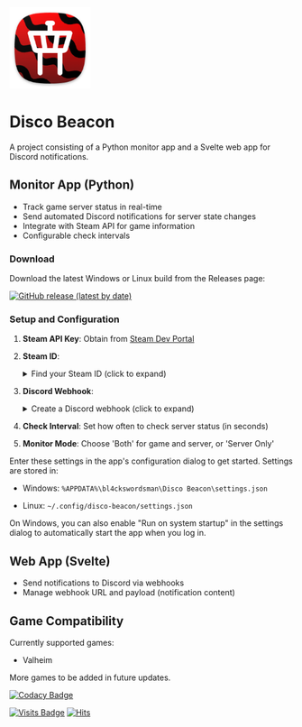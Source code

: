 <a>
  <img src="/monitor-app/icons/tower-control.png" alt="Disco Beacon App Icon" width="144">
</a>

# Disco Beacon

A project consisting of a Python monitor app and a Svelte web app for Discord notifications.

## Monitor App (Python)

- Track game server status in real-time
- Send automated Discord notifications for server state changes
- Integrate with Steam API for game information
- Configurable check intervals

### Download

Download the latest Windows or Linux build from the Releases page:

[![GitHub release (latest by date)](https://img.shields.io/github/v/release/bl4ckswordsman/disco-beacon)](https://github.com/bl4ckswordsman/disco-beacon/releases/latest)

### Setup and Configuration

1. **Steam API Key**: Obtain from [Steam Dev Portal](https://steamcommunity.com/dev/apikey)
2. **Steam ID**:
    <details>
    <summary>Find your Steam ID (click to expand)</summary>

     1. Open the Steam client
     2. Click on your profile name
     3. Click on Account Details
     4. Your Steam ID is displayed below your profile name
   </details>

3. **Discord Webhook**:
    <details>
    <summary>Create a Discord webhook (click to expand)</summary>

   1. Open Discord
   2. Go to Server Settings
   3. Click on Integrations
   4. Click on Webhooks
   5. Create a new webhook or copy an existing one
    </details>

4. **Check Interval**: Set how often to check server status (in seconds)
5. **Monitor Mode**: Choose 'Both' for game and server, or 'Server Only'

Enter these settings in the app's configuration dialog to get started. Settings are stored in:

- Windows: `%APPDATA%\bl4ckswordsman\Disco Beacon\settings.json`

- Linux: `~/.config/disco-beacon/settings.json`

On Windows, you can also enable "Run on system startup" in the settings dialog to automatically start the app when you log in.

## Web App (Svelte)

- Send notifications to Discord via webhooks
- Manage webhook URL and payload (notification content)

## Game Compatibility

Currently supported games:

- Valheim

More games to be added in future updates.

[![Codacy Badge](https://api.codacy.com/project/badge/Grade/89b803681f5d42d3b5b2b5a9f983cb0d)](https://app.codacy.com/gh/bl4ckswordsman/disco-beacon?utm_source=github.com&utm_medium=referral&utm_content=bl4ckswordsman/disco-beacon&utm_campaign=Badge_Grade)

[![Visits Badge](https://badges.pufler.dev/visits/bl4ckswordsman/disco-beacon)](https://github.com/bl4ckswordsman)
[![Hits](https://hits.seeyoufarm.com/api/count/incr/badge.svg?url=https%3A%2F%2Fgithub.com%2Fbl4ckswordsman%2Fdisco-beacon&count_bg=%2379C83D&title_bg=%23555555&icon=&icon_color=%23E7E7E7&title=Daily+hits&edge_flat=false)](https://hits.seeyoufarm.com/api/count/graph/dailyhits.svg?url=https://github.com/bl4ckswordsman/disco-beacon) <!-- 2024-09-13 -->
